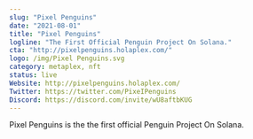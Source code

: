 ```yaml
---
slug: "Pixel Penguins"
date: "2021-08-01"
title: "Pixel Penguins"
logline: "The First Official Penguin Project On Solana."
cta: "http://pixelpenguins.holaplex.com/"
logo: /img/Pixel Penguins.svg
category: metaplex, nft
status: live
Website: http://pixelpenguins.holaplex.com/
Twitter: https://twitter.com/PixeIPenguins
Discord: https://discord.com/invite/wU8aftbKUG
---
```

Pixel Penguins is the the first official Penguin Project On Solana.